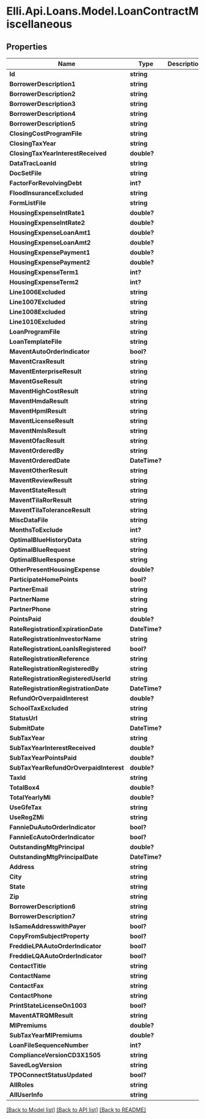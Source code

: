 # Elli.Api.Loans.Model.LoanContractMiscellaneous
## Properties

Name | Type | Description | Notes
------------ | ------------- | ------------- | -------------
**Id** | **string** |  | [optional] 
**BorrowerDescription1** | **string** |  | [optional] 
**BorrowerDescription2** | **string** |  | [optional] 
**BorrowerDescription3** | **string** |  | [optional] 
**BorrowerDescription4** | **string** |  | [optional] 
**BorrowerDescription5** | **string** |  | [optional] 
**ClosingCostProgramFile** | **string** |  | [optional] 
**ClosingTaxYear** | **string** |  | [optional] 
**ClosingTaxYearInterestReceived** | **double?** |  | [optional] 
**DataTracLoanId** | **string** |  | [optional] 
**DocSetFile** | **string** |  | [optional] 
**FactorForRevolvingDebt** | **int?** |  | [optional] 
**FloodInsuranceExcluded** | **string** |  | [optional] 
**FormListFile** | **string** |  | [optional] 
**HousingExpenseIntRate1** | **double?** |  | [optional] 
**HousingExpenseIntRate2** | **double?** |  | [optional] 
**HousingExpenseLoanAmt1** | **double?** |  | [optional] 
**HousingExpenseLoanAmt2** | **double?** |  | [optional] 
**HousingExpensePayment1** | **double?** |  | [optional] 
**HousingExpensePayment2** | **double?** |  | [optional] 
**HousingExpenseTerm1** | **int?** |  | [optional] 
**HousingExpenseTerm2** | **int?** |  | [optional] 
**Line1006Excluded** | **string** |  | [optional] 
**Line1007Excluded** | **string** |  | [optional] 
**Line1008Excluded** | **string** |  | [optional] 
**Line1010Excluded** | **string** |  | [optional] 
**LoanProgramFile** | **string** |  | [optional] 
**LoanTemplateFile** | **string** |  | [optional] 
**MaventAutoOrderIndicator** | **bool?** |  | [optional] 
**MaventCraxResult** | **string** |  | [optional] 
**MaventEnterpriseResult** | **string** |  | [optional] 
**MaventGseResult** | **string** |  | [optional] 
**MaventHighCostResult** | **string** |  | [optional] 
**MaventHmdaResult** | **string** |  | [optional] 
**MaventHpmlResult** | **string** |  | [optional] 
**MaventLicenseResult** | **string** |  | [optional] 
**MaventNmlsResult** | **string** |  | [optional] 
**MaventOfacResult** | **string** |  | [optional] 
**MaventOrderedBy** | **string** |  | [optional] 
**MaventOrderedDate** | **DateTime?** |  | [optional] 
**MaventOtherResult** | **string** |  | [optional] 
**MaventReviewResult** | **string** |  | [optional] 
**MaventStateResult** | **string** |  | [optional] 
**MaventTilaRorResult** | **string** |  | [optional] 
**MaventTilaToleranceResult** | **string** |  | [optional] 
**MiscDataFile** | **string** |  | [optional] 
**MonthsToExclude** | **int?** |  | [optional] 
**OptimalBlueHistoryData** | **string** |  | [optional] 
**OptimalBlueRequest** | **string** |  | [optional] 
**OptimalBlueResponse** | **string** |  | [optional] 
**OtherPresentHousingExpense** | **double?** |  | [optional] 
**ParticipateHomePoints** | **bool?** |  | [optional] 
**PartnerEmail** | **string** |  | [optional] 
**PartnerName** | **string** |  | [optional] 
**PartnerPhone** | **string** |  | [optional] 
**PointsPaid** | **double?** |  | [optional] 
**RateRegistrationExpirationDate** | **DateTime?** |  | [optional] 
**RateRegistrationInvestorName** | **string** |  | [optional] 
**RateRegistrationLoanIsRegistered** | **bool?** |  | [optional] 
**RateRegistrationReference** | **string** |  | [optional] 
**RateRegistrationRegisteredBy** | **string** |  | [optional] 
**RateRegistrationRegisteredUserId** | **string** |  | [optional] 
**RateRegistrationRegistrationDate** | **DateTime?** |  | [optional] 
**RefundOrOverpaidInterest** | **double?** |  | [optional] 
**SchoolTaxExcluded** | **string** |  | [optional] 
**StatusUrl** | **string** |  | [optional] 
**SubmitDate** | **DateTime?** |  | [optional] 
**SubTaxYear** | **string** |  | [optional] 
**SubTaxYearInterestReceived** | **double?** |  | [optional] 
**SubTaxYearPointsPaid** | **double?** |  | [optional] 
**SubTaxYearRefundOrOverpaidInterest** | **double?** |  | [optional] 
**TaxId** | **string** |  | [optional] 
**TotalBox4** | **double?** |  | [optional] 
**TotalYearlyMi** | **double?** |  | [optional] 
**UseGfeTax** | **string** |  | [optional] 
**UseRegZMi** | **string** |  | [optional] 
**FannieDuAutoOrderIndicator** | **bool?** |  | [optional] 
**FannieEcAutoOrderIndicator** | **bool?** |  | [optional] 
**OutstandingMtgPrincipal** | **double?** |  | [optional] 
**OutstandingMtgPrincipalDate** | **DateTime?** |  | [optional] 
**Address** | **string** |  | [optional] 
**City** | **string** |  | [optional] 
**State** | **string** |  | [optional] 
**Zip** | **string** |  | [optional] 
**BorrowerDescription6** | **string** |  | [optional] 
**BorrowerDescription7** | **string** |  | [optional] 
**IsSameAddresswithPayer** | **bool?** |  | [optional] 
**CopyFromSubjectProperty** | **bool?** |  | [optional] 
**FreddieLPAAutoOrderIndicator** | **bool?** |  | [optional] 
**FreddieLQAAutoOrderIndicator** | **bool?** |  | [optional] 
**ContactTitle** | **string** |  | [optional] 
**ContactName** | **string** |  | [optional] 
**ContactFax** | **string** |  | [optional] 
**ContactPhone** | **string** |  | [optional] 
**PrintStateLicenseOn1003** | **bool?** |  | [optional] 
**MaventATRQMResult** | **string** |  | [optional] 
**MIPremiums** | **double?** |  | [optional] 
**SubTaxYearMIPremiums** | **double?** |  | [optional] 
**LoanFileSequenceNumber** | **int?** |  | [optional] 
**ComplianceVersionCD3X1505** | **string** |  | [optional] 
**SavedLogVersion** | **string** |  | [optional] 
**TPOConnectStatusUpdated** | **bool?** |  | [optional] 
**AllRoles** | **string** |  | [optional] 
**AllUserInfo** | **string** |  | [optional] 

[[Back to Model list]](../README.md#documentation-for-models) [[Back to API list]](../README.md#documentation-for-api-endpoints) [[Back to README]](../README.md)


